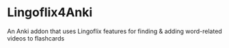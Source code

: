 # Lingoflix4Anki
An Anki addon that uses Lingoflix features for finding &amp; adding word-related videos to flashcards
